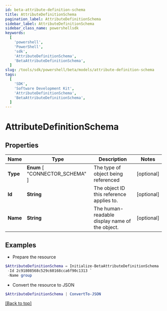 ```yaml
---
id: beta-attribute-definition-schema
title: AttributeDefinitionSchema
pagination_label: AttributeDefinitionSchema
sidebar_label: AttributeDefinitionSchema
sidebar_class_name: powershellsdk
keywords:
  [
    'powershell',
    'PowerShell',
    'sdk',
    'AttributeDefinitionSchema',
    'BetaAttributeDefinitionSchema',
  ]
slug: /tools/sdk/powershell/beta/models/attribute-definition-schema
tags:
  [
    'SDK',
    'Software Development Kit',
    'AttributeDefinitionSchema',
    'BetaAttributeDefinitionSchema',
  ]
---
```


# AttributeDefinitionSchema

## Properties

| Name | Type | Description | Notes |
| --- | --- | --- | --- |
| **Type** | **Enum** [ "CONNECTOR_SCHEMA" ] | The type of object being referenced | [optional] |
| **Id** | **String** | The object ID this reference applies to. | [optional] |
| **Name** | **String** | The human-readable display name of the object. | [optional] |

## Examples

- Prepare the resource

```powershell
$AttributeDefinitionSchema = Initialize-BetaAttributeDefinitionSchema  -Type CONNECTOR_SCHEMA `
 -Id 2c91808568c529c60168cca6f90c1313 `
 -Name group
```

- Convert the resource to JSON

```powershell
$AttributeDefinitionSchema | ConvertTo-JSON
```

[[Back to top]](#)
